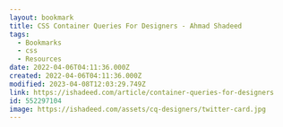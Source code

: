 ```yaml
---
layout: bookmark
title: CSS Container Queries For Designers - Ahmad Shadeed
tags:
  - Bookmarks
  - css
  - Resources
date: 2022-04-06T04:11:36.000Z
created: 2022-04-06T04:11:36.000Z
modified: 2023-04-08T12:03:29.749Z
link: https://ishadeed.com/article/container-queries-for-designers
id: 552297104
image: https://ishadeed.com/assets/cq-designers/twitter-card.jpg
---
```

